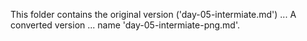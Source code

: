 This folder contains the original version ('day-05-intermiate.md') ...
A converted version ... name 'day-05-intermiate-png.md'.